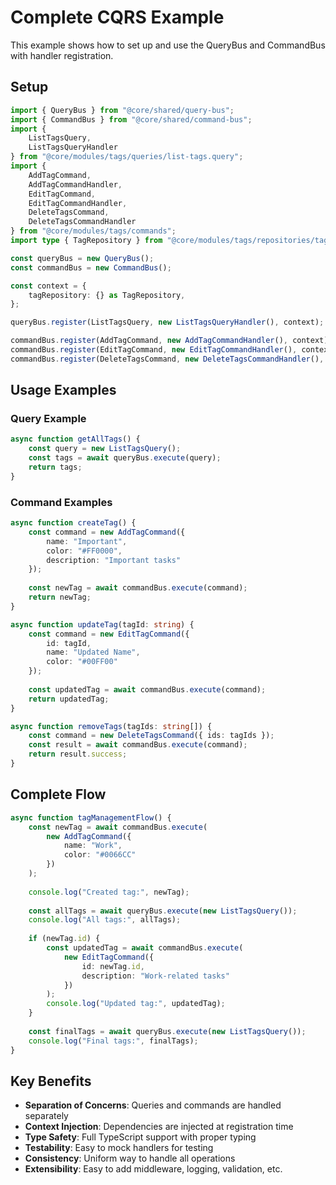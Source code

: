 # Complete CQRS Example

This example shows how to set up and use the QueryBus and CommandBus with handler registration.

## Setup

```typescript
import { QueryBus } from "@core/shared/query-bus";
import { CommandBus } from "@core/shared/command-bus";
import { 
    ListTagsQuery, 
    ListTagsQueryHandler 
} from "@core/modules/tags/queries/list-tags.query";
import { 
    AddTagCommand, 
    AddTagCommandHandler,
    EditTagCommand,
    EditTagCommandHandler,
    DeleteTagsCommand,
    DeleteTagsCommandHandler
} from "@core/modules/tags/commands";
import type { TagRepository } from "@core/modules/tags/repositories/tag-repository";

const queryBus = new QueryBus();
const commandBus = new CommandBus();

const context = {
    tagRepository: {} as TagRepository,
};

queryBus.register(ListTagsQuery, new ListTagsQueryHandler(), context);

commandBus.register(AddTagCommand, new AddTagCommandHandler(), context);
commandBus.register(EditTagCommand, new EditTagCommandHandler(), context);
commandBus.register(DeleteTagsCommand, new DeleteTagsCommandHandler(), context);
```

## Usage Examples

### Query Example

```typescript
async function getAllTags() {
    const query = new ListTagsQuery();
    const tags = await queryBus.execute(query);
    return tags;
}
```

### Command Examples

```typescript
async function createTag() {
    const command = new AddTagCommand({
        name: "Important",
        color: "#FF0000",
        description: "Important tasks"
    });
    
    const newTag = await commandBus.execute(command);
    return newTag;
}

async function updateTag(tagId: string) {
    const command = new EditTagCommand({
        id: tagId,
        name: "Updated Name",
        color: "#00FF00"
    });
    
    const updatedTag = await commandBus.execute(command);
    return updatedTag;
}

async function removeTags(tagIds: string[]) {
    const command = new DeleteTagsCommand({ ids: tagIds });
    const result = await commandBus.execute(command);
    return result.success;
}
```

## Complete Flow

```typescript
async function tagManagementFlow() {
    const newTag = await commandBus.execute(
        new AddTagCommand({
            name: "Work",
            color: "#0066CC"
        })
    );
    
    console.log("Created tag:", newTag);
    
    const allTags = await queryBus.execute(new ListTagsQuery());
    console.log("All tags:", allTags);
    
    if (newTag.id) {
        const updatedTag = await commandBus.execute(
            new EditTagCommand({
                id: newTag.id,
                description: "Work-related tasks"
            })
        );
        console.log("Updated tag:", updatedTag);
    }
    
    const finalTags = await queryBus.execute(new ListTagsQuery());
    console.log("Final tags:", finalTags);
}
```

## Key Benefits

- **Separation of Concerns**: Queries and commands are handled separately
- **Context Injection**: Dependencies are injected at registration time
- **Type Safety**: Full TypeScript support with proper typing
- **Testability**: Easy to mock handlers for testing
- **Consistency**: Uniform way to handle all operations
- **Extensibility**: Easy to add middleware, logging, validation, etc.